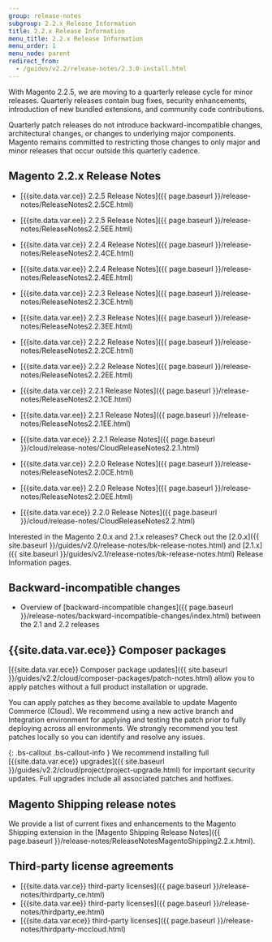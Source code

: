 ```yaml
---
group: release-notes
subgroup: 2.2.x_Release_Information
title: 2.2.x Release Information
menu_title: 2.2.x Release Information
menu_order: 1
menu_node: parent
redirect_from: 
  - /guides/v2.2/release-notes/2.3.0-install.html
---
```



<div class="bs-callout bs-callout-info" id="info" markdown="1">
With Magento 2.2.5, we are moving to a quarterly release cycle for  minor releases. Quarterly releases contain bug fixes, security enhancements, introduction of new bundled extensions, and community code contributions.

Quarterly patch releases do not introduce backward-incompatible changes, architectural changes, or changes to underlying major components. Magento remains committed to restricting those changes to only major and minor releases that occur outside this quarterly cadence. 
</div>

## Magento 2.2.x Release Notes

* [{{site.data.var.ce}} 2.2.5 Release Notes]({{ page.baseurl }}/release-notes/ReleaseNotes2.2.5CE.html)
* [{{site.data.var.ee}} 2.2.5 Release Notes]({{ page.baseurl }}/release-notes/ReleaseNotes2.2.5EE.html)

* [{{site.data.var.ce}} 2.2.4 Release Notes]({{ page.baseurl }}/release-notes/ReleaseNotes2.2.4CE.html)
* [{{site.data.var.ee}} 2.2.4 Release Notes]({{ page.baseurl }}/release-notes/ReleaseNotes2.2.4EE.html)

* [{{site.data.var.ce}} 2.2.3 Release Notes]({{ page.baseurl }}/release-notes/ReleaseNotes2.2.3CE.html)
* [{{site.data.var.ee}} 2.2.3 Release Notes]({{ page.baseurl }}/release-notes/ReleaseNotes2.2.3EE.html)

* [{{site.data.var.ce}} 2.2.2 Release Notes]({{ page.baseurl }}/release-notes/ReleaseNotes2.2.2CE.html)
* [{{site.data.var.ee}} 2.2.2 Release Notes]({{ page.baseurl }}/release-notes/ReleaseNotes2.2.2EE.html)


* [{{site.data.var.ce}} 2.2.1 Release Notes]({{ page.baseurl }}/release-notes/ReleaseNotes2.2.1CE.html)
* [{{site.data.var.ee}} 2.2.1 Release Notes]({{ page.baseurl }}/release-notes/ReleaseNotes2.2.1EE.html)
* [{{site.data.var.ece}} 2.2.1 Release Notes]({{ page.baseurl }}/cloud/release-notes/CloudReleaseNotes2.2.1.html)


* [{{site.data.var.ce}} 2.2.0 Release Notes]({{ page.baseurl }}/release-notes/ReleaseNotes2.2.0CE.html)
* [{{site.data.var.ee}} 2.2.0 Release Notes]({{ page.baseurl }}/release-notes/ReleaseNotes2.2.0EE.html)
* [{{site.data.var.ece}} 2.2.0 Release Notes]({{ page.baseurl }}/cloud/release-notes/CloudReleaseNotes2.2.html)

Interested in the Magento 2.0.x and 2.1.x releases? Check out the [2.0.x]({{ site.baseurl }}/guides/v2.0/release-notes/bk-release-notes.html) and [2.1.x]({{ site.baseurl }}/guides/v2.1/release-notes/bk-release-notes.html) Release Information pages.  

## Backward-incompatible changes

*	Overview of [backward-incompatible changes]({{ page.baseurl }}/release-notes/backward-incompatible-changes/index.html) between the 2.1 and 2.2 releases

## {{site.data.var.ece}} Composer packages

[{{site.data.var.ece}} Composer package updates]({{ site.baseurl }}/guides/v2.2/cloud/composer-packages/patch-notes.html) allow you to apply patches without a full product installation or upgrade.


You can apply patches as they become available to update Magento Commerce (Cloud). We recommend using a new active branch and Integration environment for applying and testing the patch prior to fully deploying across all environments. We strongly recommend you test patches locally so you can identify and resolve any issues.

{: .bs-callout .bs-callout-info }
We recommend installing full [{{site.data.var.ece}} upgrades]({{ site.baseurl }}/guides/v2.2/cloud/project/project-upgrade.html) for important security updates. Full upgrades include all associated patches and hotfixes.

## Magento Shipping release notes

We provide a list of current fixes and enhancements to the Magento Shipping extension in the [Magento Shipping Release Notes]({{ page.baseurl }}/release-notes/ReleaseNotesMagentoShipping2.2.x.html). 

## Third-party license agreements

*	[{{site.data.var.ce}} third-party licenses]({{ page.baseurl }}/release-notes/thirdparty_ce.html)
*	[{{site.data.var.ee}} third-party licenses]({{ page.baseurl }}/release-notes/thirdparty_ee.html)
*	[{{site.data.var.ece}} third-party licenses]({{ page.baseurl }}/release-notes/thirdparty-mccloud.html)
